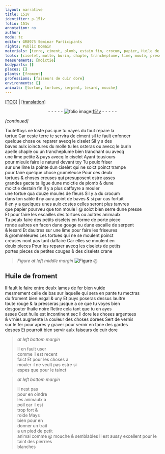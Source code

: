 ```yaml
---
layout: narrative
title: 151v
identifier: p-151v
folio: 151v
annotation: no
author:
mode: tc
editor: GR8975 Seminar Participants
rights: Public Domain
materials: [terre, ciment, plomb, estain fin, crocum, papier, Huile de froment, fer, froment, huile noire, huile, argentees, vrnies, vernis, vernir, cuir dore, pierrres blanches]
tools: [ciselet, molle, burin, chaple, trancheplume, lime, moule, presse, ciselets, gouge, couges, lames de fer]
measurements: [moictie]
bodyparts: []
places: []
plants: [froment]
professions: [faiseurs de cuir dore]
environments: []
animals: [tortue, tortues, serpent, lesard, mouche]
---
```


<p><a href="{{ site.baseurl }}/diplomatic/">[TOC]</a> | <a href="{{ site.baseurl }}/texts/p-151v_tl/" target="_blank">[translation]</a></p><div class="folio" align="center">- - - - - <a href="http://gallica.bnf.fr/ark:/12148/btv1b10500001g/f308.image" target="_blank"><img src="https://cu-mkp.github.io/2017-workshop-edition/assets/photo-icon.png" alt="folio image: " style="display:inline-block; margin-bottom:-3px;"/>151v</a> - - - - - </div>  
 
*[continued]*
  
Touteffoys ne loste pas que tu nayes du tout repare la<br/> <span class="al">tortue</span> Car ceste <span class="m">terre</span> te servira de <span class="m">ciment</span> sil te fault enfoncer<br/> quelque chose ou reparer avecq le <span class="tl">ciselet</span> Sil y a des<br/> baves aulx ioinctures du <span class="tl">molle</span> tu les osteras ou avecq le <span class="tl">burin</span><br/> apelle <span class="tl">chaple</span> ou un <span class="tl">trancheplume</span> bien tranchant ou avecq<br/> une <span class="tl">lime</span> petite & puys avecq le <span class="tl">ciselet</span> Ayant tousiours<br/> pour mieulx faire le naturel devant toy Tu peulx friser<br/> sur une <span class="tl">lime</span> la pointe dun <span class="tl">ciselet</span> qui ne soict poinct trampe<br/> pour faire quelque chose grumeleuse Pour ces <span class="del">deulx</span><br/> <span class="al">tortues</span> & choses creuses qui presuposent estre asses<br/> grandes gecte ta ligue dune <span class="ms">moictie</span> de <span class="m">plomb</span> & dune<br/> <span class="ms">moictie</span> d<span class="m">estain fin</span> Il y a plus daffayre a mouler<br/> une <span class="al">tortue</span> qua douze moules de fleurs Sil y a du <span class="m">crocum</span><br/> dans ton sable il ny aura point de baves & si par cas fortuit<br/> il en y a quelques unes aulx costes celles seront plus tanvres<br/> que <span class="m">papier</span> pourveu que ton <span class="tl">moule</span> l @ soict bien serre dune <span class="tl">presse</span><br/> Et pour faire les escailles des <span class="al">tortues</span> ou aultres animaulx<br/> Tu peulx faire des petits <span class="tl">ciselets</span> en forme de porte piece<br/> ronde aultres en facon dune <span class="tl">gouge</span> ou dune escaille de <span class="al">serpent</span><br/> & <span class="al">lesard</span> Et daultres sur une <span class="tl">lime</span> pour faire les friseures<br/> & grommeleures Les <span class="al">tortues</span> qui ne se moulent poinct<br/> creuses nont pas tant daffaire Car elles se moulent en<br/> deulx pieces Pour les reparer avecq les <span class="tl">ciselets</span> de petits<br/> portes pieces de petites <span class="tl">couges</span> & des <span class="tl">ciselets</span> crane
 
> *Figure*
> *at left middle margin*
> <a href="https://drive.google.com/open?id=0B9-oNrvWdlO5bk1US2QxRTVwa2s" target="_blank"><img src="https://cu-mkp.github.io/GR8975-edition/assets/photo-icon.png" alt="Figure" style="display:inline-block; margin-bottom:-3px;"/></a>
 @ 
 
  

## <span class="m">Huile de <span class="pa">froment</span></span>

 
Il fault le faire entre deulx <span class="tl">lames de <span class="m">fer</span></span> bien vuide<br/> mesmem<span class="exp">ent</span> celle de bas sur laquelle qui sera en pante tu mectras<br/> du <span class="m"><span class="pa">froment</span></span> bien esgal & uny Et puys poseras dessus laultre<br/> toute rouge & la presseras jusque a ce que tu voyes bien<br/> desgouter l<span class="m">huile noire</span> Retire cela tant que tu en ayes<br/> asses Cest <span class="m">huile</span> est incontinent sec Il dore les choses <span class="m">argentees</span><br/> & <span class="m">vrnies</span> augmente la couleur des choses dorees Sert de <span class="m">vernis</span><br/> sur le <span class="m">fer</span> pour apres y graver pour <span class="m">vernir</span> en tane des gardes<br/> despes Et pourroit bien servir aulx <span class="pro">faiseurs de <span class="m">cuir dore</span></span>
 
> *at left bottom margin*
> 
> 
>  Il en fault user<br/> co<span class="exp">mm</span>e il est recent<br/> faict Et pour les choses a<br/> mouler il ne veult pas estre si<br/> espes que pour le tainct
 
> *at left bottom margin*
> 
> 
>  Il nest pas<br/> pour en oindre<br/> les animaulx a<br/> poil car il est<br/> trop fort &<br/> roide Mays<br/> bien pour en<br/> donner un trait<br/> a un pied de petit<br/> animal co<span class="exp">mm</span>e @ <span class="al">mouche</span> & semblables Il est aussy excellent pour le taint des <span class="m">pierrres<br/> blanches</span><span class="ill"></span>
 
